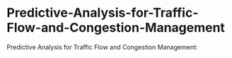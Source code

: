 # Predictive-Analysis-for-Traffic-Flow-and-Congestion-Management
Predictive Analysis for Traffic Flow and Congestion Management:
